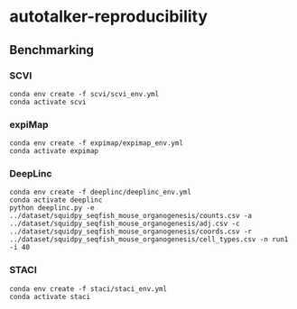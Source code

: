 # autotalker-reproducibility

## Benchmarking

### SCVI
```conda env create -f scvi/scvi_env.yml``` <br>
```conda activate scvi```

### expiMap
```conda env create -f expimap/expimap_env.yml``` <br>
```conda activate expimap```

### DeepLinc
```conda env create -f deeplinc/deeplinc_env.yml``` <br>
```conda activate deeplinc``` <br>
```python deeplinc.py -e ../dataset/squidpy_seqfish_mouse_organogenesis/counts.csv -a ../dataset/squidpy_seqfish_mouse_organogenesis/adj.csv -c ../dataset/squidpy_seqfish_mouse_organogenesis/coords.csv -r ../dataset/squidpy_seqfish_mouse_organogenesis/cell_types.csv -n run1 -i 40```

### STACI
```conda env create -f staci/staci_env.yml``` <br>
```conda activate staci```
